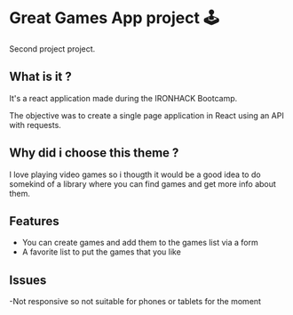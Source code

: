 # Great Games App project 🕹️

Second project project.

## What is it ?

It's a react application made during the IRONHACK Bootcamp.

The objective was to create a single page application in React using an API with requests.

## Why did i choose this theme ?

I love playing video games so i thougth it would be a good idea to do somekind of a library where you can find games and get more info about them.

## Features

- You can create games and add them to the games list via a form
- A favorite list to put the games that you like

## Issues

-Not responsive so not suitable for phones or tablets for the moment
